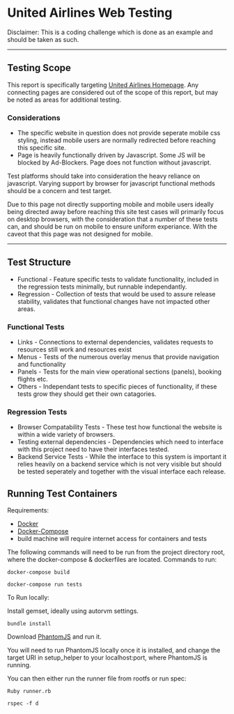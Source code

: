 # United Airlines Web Testing #

Disclaimer: This is a coding challenge which is done as an example and should be taken as such.

---

## Testing Scope ##

This report is specifically targeting [United Airlines Homepage](https://www.united.com/ual/en/us/). Any connecting pages are considered out of the scope of this report, but may be noted as areas for additional testing.

### Considerations ###

* The specific website in question does not provide seperate mobile css styling, instead mobile users are normally redirected before reaching this specific site.
* Page is heavily functionally driven by Javascript. Some JS will be blocked by Ad-Blockers. Page does not function without javascript.

Test platforms should take into consideration the heavy reliance on javascript. Varying support by browser for javascript functional methods should be a concern and test target.

Due to this page not directly supporting mobile and mobile users ideally being directed away before reaching this site test cases will primarily focus on desktop browsers, with the consideration that a number of these tests can, and should be run on mobile to ensure uniform experiance. With the caveot that this page was not designed for mobile.

---

## Test Structure ##

* Functional - Feature specific tests to validate functionality, included in the regression tests minimally, but runnable independantly.
* Regression - Collection of tests that would be used to assure release stability, validates that functional changes have not impacted other areas.

### Functional Tests ###
* Links - Connections to external dependencies, validates requests to resources still work and resources exist
* Menus - Tests of the numerous overlay menus that provide navigation and functionality
* Panels - Tests for the main view operational sections (panels), booking flights etc.
* Others - Independant tests to specific pieces of functionality, if these tests grow they should get their own catagories.

### Regression Tests ###
* Browser Compatability Tests - These test how functional the website is within a wide variety of browsers.
* Testing external dependencies - Dependencies which need to interface with this project need to have their interfaces tested.
* Backend Service Tests - While the interface to this system is important it relies heavily on a backend service which is not very visible but should be tested seperately and together with the visual interface each release.


## Running Test Containers ##

Requirements:
* [Docker](https://docs.docker.com/engine/installation/)
* [Docker-Compose](https://docs.docker.com/compose/install/)
* build machine will require internet access for containers and tests

The following commands will need to be run from the project directory root, where the docker-compose & dockerfiles are located.
Commands to run:

`docker-compose build`

`docker-compose run tests`

To Run locally:

Install gemset, ideally using autorvm settings.

`bundle install`

Download [PhantomJS](http://phantomjs.org/download.html) and run it.

You will need to run PhantomJS locally once it is installed, and change the target URI in setup_helper to your localhost:port, where PhantomJS is running.

You can then either run the runner file from rootfs or run spec:

`Ruby runner.rb`

`rspec -f d`